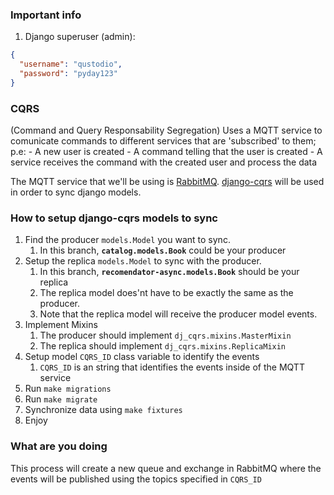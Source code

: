 ### Important info

1. Django superuser (admin):

```json
{
  "username": "qustodio", 
  "password": "pyday123"
}
```

### CQRS

(Command and Query Responsability Segregation)
Uses a MQTT service to comunicate commands to different services that are 'subscribed' to them;
    p.e:
        - A new user is created
        - A command telling that the user is created
        - A service receives the command with the created user and process the data

The MQTT service that we'll be using is [RabbitMQ](https://hub.docker.com/_/rabbitmq).
[django-cqrs](https://github.com/cloudblue/django-cqrs) will be used in order to sync django models.

### How to setup django-cqrs models to sync

1. Find the producer `models.Model` you want to sync.
   1. In this branch, **`catalog.models.Book`** could be your producer
2. Setup the replica `models.Model` to sync with the producer.
   1. In this branch, **`recomendator-async.models.Book`** should be your replica
   2. The replica model does'nt have to be exactly the same as the producer.
   3. Note that the replica model will receive the producer model events.
3. Implement Mixins
   1. The producer should implement `dj_cqrs.mixins.MasterMixin`
   2. The replica should implement  `dj_cqrs.mixins.ReplicaMixin`
4. Setup model `CQRS_ID` class variable to identify the events
   1. `CQRS_ID` is an string that identifies the events inside of the MQTT service
5. Run `make migrations`
6. Run `make migrate`
7. Synchronize data using `make fixtures`
8. Enjoy

### What are you doing

This process will create a new queue and exchange in RabbitMQ
where the events will be published using the topics specified in `CQRS_ID`
